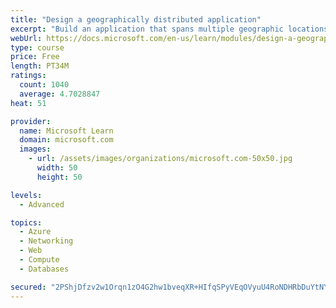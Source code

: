 ```yaml
---
title: "Design a geographically distributed application"
excerpt: "Build an application that spans multiple geographic locations for high availability and resiliency."
webUrl: https://docs.microsoft.com/en-us/learn/modules/design-a-geographically-distributed-application/
type: course
price: Free
length: PT34M
ratings:
  count: 1040
  average: 4.7028847
heat: 51

provider:
  name: Microsoft Learn
  domain: microsoft.com
  images:
    - url: /assets/images/organizations/microsoft.com-50x50.jpg
      width: 50
      height: 50

levels:
  - Advanced

topics:
  - Azure
  - Networking
  - Web
  - Compute
  - Databases

secured: "2PShjDfzv2w1Orqn1zO4G2hw1bveqXR+HIfqSPyVEqOVyuU4RoNDHRbDuYtNY20wAMgadzB0tCCeJ8oBSIRkx2igRrgvGX1qzVNI0Vdb4V9TZ6VWuaT1vpOUp5VxaBrAFd5SkNuhVm/BkOeph1m2QNqlauiGb9sm1/AxfNFjfw1YP4elmjp47J83B8lEvFuRiPTdq4wJ6a/LkAjRogiLE9+cygFDGg2j7jN+FKdAsfbGZQwbvtFJ6oIzt/qXSK163uXw7qQfAzz5F7j38wTyYhKYRW/NAoY4nNy2mhKTbgWZEu+d1i+0oyfq9Cm7mkKYjeiVzklTgdWuPq+P56ODfo1NRk57ed2stjFX1z3koFkl9++jESOm8QcUIeZTHPlB6Qblbs/VALmv+LA/lXia8H3cG5qoHlqNJhFy+N2kvs8=;lhcNJVVSfs+aMQ6Rlw2++g=="
---
```



